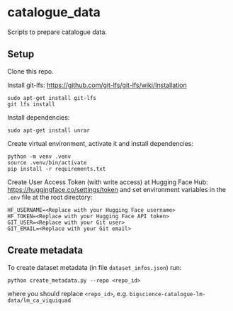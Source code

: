 # catalogue_data
Scripts to prepare catalogue data.

## Setup
Clone this repo.

Install git-lfs: https://github.com/git-lfs/git-lfs/wiki/Installation
```shell
sudo apt-get install git-lfs
git lfs install
```

Install dependencies:
```shell
sudo apt-get install unrar
```

Create virtual environment, activate it and install dependencies:
```shell
python -m venv .venv
source .venv/bin/activate
pip install -r requirements.txt
```

Create User Access Token (with write access) at Hugging Face Hub: https://huggingface.co/settings/token
and set environment variables in the `.env` file at the root directory:
```
HF_USERNAME=<Replace with your Hugging Face username>
HF_TOKEN=<Replace with your Hugging Face API token>
GIT_USER=<Replace with your Git user>
GIT_EMAIL=<Replace with your Git email>
```

## Create metadata
To create dataset metadata (in file `dataset_infos.json`) run:
```shell
python create_metadata.py --repo <repo_id>
```
where you should replace `<repo_id>`, e.g. `bigscience-catalogue-lm-data/lm_ca_viquiquad`
